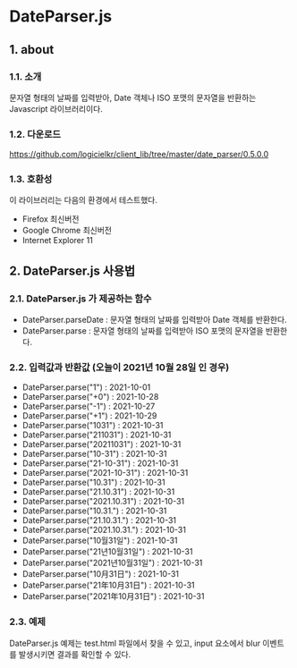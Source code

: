 # DateParser.js

## 1. about

### 1.1. 소개 

문자열 형태의 날짜를 입력받아, Date 객체나 ISO 포맷의 문자열을 반환하는 Javascript 라이브러리이다.

### 1.2. 다운로드

https://github.com/logicielkr/client_lib/tree/master/date_parser/0.5.0.0

### 1.3. 호환성

이 라이브러리는 다음의 환경에서 테스트했다.

- Firefox 최신버전
- Google Chrome 최신버전
- Internet Explorer 11

## 2. DateParser.js 사용법

### 2.1. DateParser.js 가 제공하는 함수

- DateParser.parseDate : 문자열 형태의 날짜를 입력받아 Date 객체를 반환한다.
- DateParser.parse : 문자열 형태의 날짜를 입력받아 ISO 포맷의 문자열을 반환한다.

### 2.2. 입력값과 반환값 (오늘이 2021년 10월 28일 인 경우)

- DateParser.parse("1") : 2021-10-01
- DateParser.parse("+0") : 2021-10-28
- DateParser.parse("-1") : 2021-10-27
- DateParser.parse("+1") : 2021-10-29
- DateParser.parse("1031") : 2021-10-31
- DateParser.parse("211031") : 2021-10-31
- DateParser.parse("20211031") : 2021-10-31
- DateParser.parse("10-31") : 2021-10-31
- DateParser.parse("21-10-31") : 2021-10-31
- DateParser.parse("2021-10-31") : 2021-10-31
- DateParser.parse("10.31") : 2021-10-31
- DateParser.parse("21.10.31") : 2021-10-31
- DateParser.parse("2021.10.31") : 2021-10-31
- DateParser.parse("10.31.") : 2021-10-31
- DateParser.parse("21.10.31.") : 2021-10-31
- DateParser.parse("2021.10.31.") : 2021-10-31
- DateParser.parse("10월31일") : 2021-10-31
- DateParser.parse("21년10월31일") : 2021-10-31
- DateParser.parse("2021년10월31일") : 2021-10-31
- DateParser.parse("10月31日") : 2021-10-31
- DateParser.parse("21年10月31日") : 2021-10-31
- DateParser.parse("2021年10月31日") : 2021-10-31

### 2.3. 예제

DateParser.js 예제는 test.html 파일에서 찾을 수 있고, input 요소에서 blur 이벤트를 발생시키면 결과를 확인할 수 있다.

